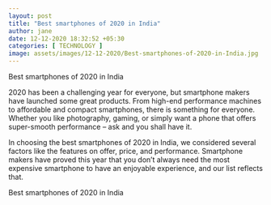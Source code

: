 ```yaml
---
layout: post
title: "Best smartphones of 2020 in India"
author: jane 
date: 12-12-2020 18:32:52 +05:30 
categories: [ TECHNOLOGY ] 
image: assets/images/12-12-2020/Best-smartphones-of-2020-in-India.jpg
---
```

Best smartphones of 2020 in India

2020 has been a challenging year for everyone, but smartphone makers have launched some great products. From high-end performance machines to affordable and compact smartphones, there is something for everyone. Whether you like photography, gaming, or simply want a phone that offers super-smooth performance – ask and you shall have it.



In choosing the best smartphones of 2020 in India, we considered several factors like the features on offer, price, and performance. Smartphone makers have proved this year that you don’t always need the most expensive smartphone to have an enjoyable experience, and our list reflects that.





Best smartphones of 2020 in India

